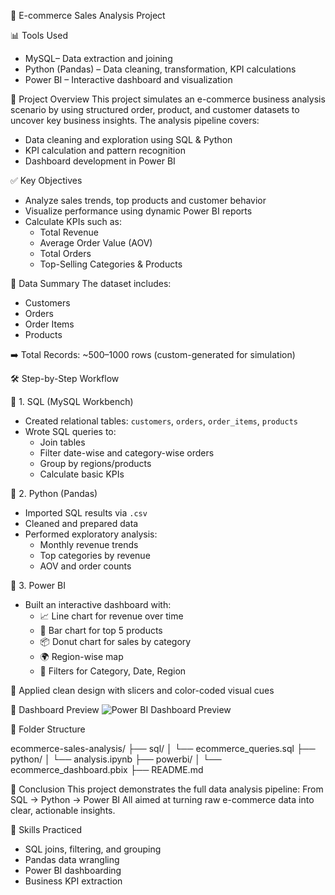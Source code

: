 🛒 E-commerce Sales Analysis Project

📊 Tools Used
- MySQL– Data extraction and joining
- Python (Pandas) – Data cleaning, transformation, KPI calculations
- Power BI – Interactive dashboard and visualization



📁 Project Overview
This project simulates an e-commerce business analysis scenario by using structured order, product, and customer datasets to uncover key business insights. The analysis pipeline covers:
- Data cleaning and exploration using SQL & Python
- KPI calculation and pattern recognition
- Dashboard development in Power BI



✅ Key Objectives
- Analyze sales trends, top products and customer behavior
- Visualize performance using dynamic Power BI reports
- Calculate KPIs such as:
  - Total Revenue
  - Average Order Value (AOV)
  - Total Orders
  - Top-Selling Categories & Products



 🧮 Data Summary
The dataset includes:
- Customers
- Orders
- Order Items
- Products

➡️ Total Records: ~500–1000 rows (custom-generated for simulation)


🛠️ Step-by-Step Workflow

🔹 1. SQL (MySQL Workbench)
- Created relational tables: `customers`, `orders`, `order_items`, `products`
- Wrote SQL queries to:
  - Join tables
  - Filter date-wise and category-wise orders
  - Group by regions/products
  - Calculate basic KPIs

🔹 2. Python (Pandas)
- Imported SQL results via `.csv`
- Cleaned and prepared data
- Performed exploratory analysis:
  - Monthly revenue trends
  - Top categories by revenue
  - AOV and order counts

🔹 3. Power BI
- Built an interactive dashboard with:
  - 📈 Line chart for revenue over time
  - 🥇 Bar chart for top 5 products
  - 📦 Donut chart for sales by category
  - 🌍 Region-wise map
  - 🔎 Filters for Category, Date, Region

🎨 Applied clean design with slicers and color-coded visual cues


📸 Dashboard Preview
![Power BI Dashboard Preview](powerbi/ecommerce_dashboard.pbix)



📂 Folder Structure

ecommerce-sales-analysis/
├── sql/
│   └── ecommerce_queries.sql
├── python/
│   └── analysis.ipynb
├── powerbi/
│   └── ecommerce_dashboard.pbix
├── README.md


📌 Conclusion
This project demonstrates the full data analysis pipeline:
From SQL → Python → Power BI 
All aimed at turning raw e-commerce data into clear, actionable insights.


🧠 Skills Practiced
- SQL joins, filtering, and grouping
- Pandas data wrangling
- Power BI dashboarding
- Business KPI extraction

